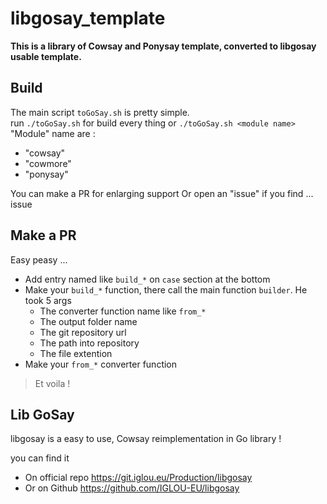 # libgosay_template

**This is a library of Cowsay and Ponysay template, converted to libgosay usable template.**

## Build
The main script `toGoSay.sh` is pretty simple.   
run `./toGoSay.sh` for build every thing or `./toGoSay.sh <module name>`   
"Module" name are :
- "cowsay"
- "cowmore"
- "ponysay"

You can make a PR for enlarging support
Or open an "issue" if you find ... issue

## Make a PR
Easy peasy ...
- Add entry named like `build_*` on `case` section at the bottom    
- Make your `build_*` function, there call the main function `builder`. He took 5 args
    - The converter function name like `from_*`
    - The output folder name
    - The git repository url
    - The path into repository
    - The file extention
- Make your `from_*` converter function

> Et voila !

## Lib GoSay
libgosay is a easy to use, Cowsay reimplementation in Go library !   

you can find it
- On official repo https://git.iglou.eu/Production/libgosay
- Or on Github https://github.com/IGLOU-EU/libgosay